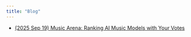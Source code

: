 ```yaml
---
title: "Blog"
---
```


- [(2025 Sep 19) Music Arena: Ranking AI Music Models with Your Votes](posts/250918_MusicArena)
